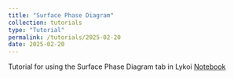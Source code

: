 ```yaml
---
title: "Surface Phase Diagram"
collection: tutorials
type: "Tutorial"
permalink: /tutorials/2025-02-20
date: 2025-02-20
---
```


Tutorial for using the Surface Phase Diagram tab in Lykoi
[Notebook](http://CifLord.github.io/files/notebooks/test_notebook.html)